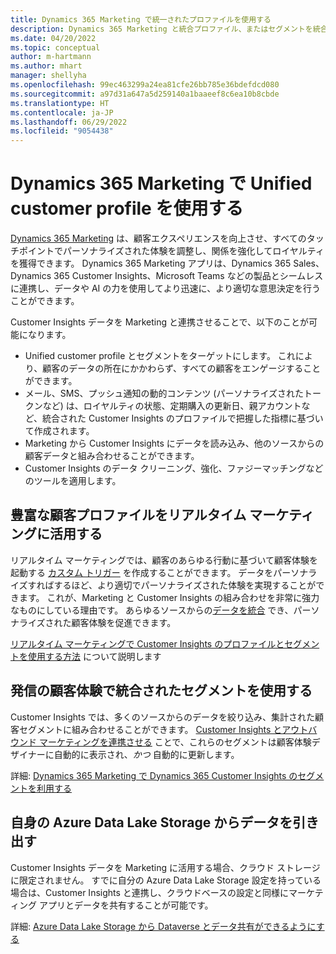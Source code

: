```yaml
---
title: Dynamics 365 Marketing で統一されたプロファイルを使用する
description: Dynamics 365 Marketing と統合プロファイル、またはセグメントを統合する方法について説明します。
ms.date: 04/20/2022
ms.topic: conceptual
author: m-hartmann
ms.author: mhart
manager: shellyha
ms.openlocfilehash: 99ec463299a24ea81cfe26bb785e36bdefdcd080
ms.sourcegitcommit: a97d31a647a5d259140a1baaeef8c6ea10b8cbde
ms.translationtype: HT
ms.contentlocale: ja-JP
ms.lasthandoff: 06/29/2022
ms.locfileid: "9054438"
---
```

# <a name="use-unified-customer-profiles-in-dynamics-365-marketing"></a>Dynamics 365 Marketing で Unified customer profile を使用する

[Dynamics 365 Marketing](/dynamics365/marketing/overview) は、顧客エクスペリエンスを向上させ、すべてのタッチポイントでパーソナライズされた体験を調整し、関係を強化してロイヤルティを獲得できます。 Dynamics 365 Marketing アプリは、Dynamics 365 Sales、Dynamics 365 Customer Insights、Microsoft Teams などの製品とシームレスに連携し、データや AI の力を使用してより迅速に、より適切な意思決定を行うことができます。

Customer Insights データを Marketing と連携させることで、以下のことが可能になります。

- Unified customer profile とセグメントをターゲットにします。 これにより、顧客のデータの所在にかかわらず、すべての顧客をエンゲージすることができます。
- メール、SMS、プッシュ通知の動的コンテンツ (パーソナライズされたトークンなど) は、ロイヤルティの状態、定期購入の更新日、親アカウントなど、統合された Customer Insights のプロファイルで把握した指標に基づいて作成されます。
- Marketing から Customer Insights にデータを読み込み、他のソースからの顧客データと組み合わせることができます。
- Customer Insights のデータ クリーニング、強化、ファジーマッチングなどのツールを適用します。

## <a name="use-rich-customer-profiles-in-real-time-marketing"></a>豊富な顧客プロファイルをリアルタイム マーケティングに活用する

リアルタイム マーケティングでは、顧客のあらゆる行動に基づいて顧客体験を起動する [カスタム トリガー](/dynamics365/marketing/real-time-marketing-custom-triggers) を作成することができます。 データをパーソナライズすればするほど、より適切でパーソナライズされた体験を実現することができます。 これが、Marketing と Customer Insights の組み合わせを非常に強力なものにしている理由です。 あらゆるソースからの[データを統合](data-unification.md) でき、パーソナライズされた顧客体験を促進できます。

[リアルタイム マーケティングで Customer Insights のプロファイルとセグメントを使用する方法](/dynamics365/marketing/real-time-marketing-ci-profile) について説明します

## <a name="use-unified-segments-with-outbound-customer-journeys"></a>発信の顧客体験で統合されたセグメントを使用する

Customer Insights では、多くのソースからのデータを絞り込み、集計された顧客セグメントに組み合わせることができます。 [Customer Insights とアウトバウンド マーケティングを連携させる](export-dynamics365-marketing.md) ことで、これらのセグメントは顧客体験デザイナーに自動的に表示され、*かつ* 自動的に更新します。

詳細: [Dynamics 365 Marketing で Dynamics 365 Customer Insights のセグメントを利用する](/dynamics365/marketing/customer-insights-segments)

## <a name="pull-data-from-your-own-azure-data-lake-storage"></a>自身の Azure Data Lake Storage からデータを引き出す

Customer Insights データを Marketing に活用する場合、クラウド ストレージに限定されません。 すでに自分の Azure Data Lake Storage 設定を持っている場合は、Customer Insights と連携し、クラウドベースの設定と同様にマーケティング アプリとデータを共有することが可能です。

詳細: [Azure Data Lake Storage から Dataverse とデータ共有ができるようにする](customer-insights-dataverse.md#enable-data-sharing-with-dataverse-from-your-own-azure-data-lake-storage-preview)

